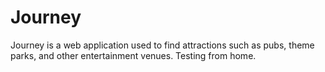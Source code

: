 # Journey
Journey is a web application used to find attractions such as pubs, theme parks, and other entertainment venues.
Testing from home.
